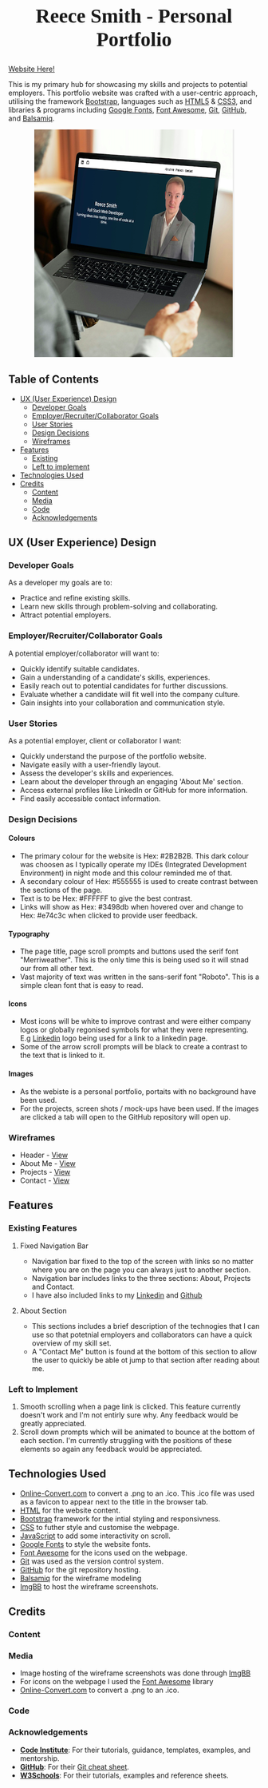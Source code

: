 <h1 align="center" style="font-size:40px; font-family:serif;">Reece Smith - Personal Portfolio</h1>

[Website Here!](https://reecesmith14.github.io/Personal-Portfolio-Website/)

This is my primary hub for showcasing my skills and projects to potential employers. This portfolio website was crafted with a user-centric approach, utilising the framework [Bootstrap](https://getbootstrap.com/), languages such as [HTML5](https://en.wikipedia.org/wiki/HTML) & [CSS3](https://en.wikipedia.org/wiki/CSS), and libraries & programs including [Google Fonts](https://fonts.google.com/), [Font Awesome](https://fontawesome.com/), [Git](https://git-scm.com/), [GitHub](https://github.com/), and [Balsamiq](https://balsamiq.com/).

<p align=center >
<img src=assets/images/mockup.jpg>
</p>

## Table of Contents

- [UX (User Experience) Design](#ux-user-experience-design)
  - [Developer Goals](#developer-goals)
  - [Employer/Recruiter/Collaborator Goals](#employerrecruitercollaborator-goals)
  - [User Stories](#user-stories)
  - [Design Decisions](#design-decisions)
  - [Wireframes](#wireframes)
- [Features](#features)
  - [Existing](#existing-features)
  - [Left to implement](#left-to-implement)
- [Technologies Used](#technologies-used)
- [Credits](#credits)
  - [Content](#content)
  - [Media](#media)
  - [Code](#code)
  - [Acknowledgements](#acknowledgements)

## UX (User Experience) Design

### Developer Goals

As a developer my goals are to:

- Practice and refine existing skills.
- Learn new skills through problem-solving and collaborating.
- Attract potential employers.

### Employer/Recruiter/Collaborator Goals

A potential employer/collaborator will want to:

- Quickly identify suitable candidates.
- Gain a understanding of a candidate's skills, experiences.
- Easily reach out to potential candidates for further discussions.
- Evaluate whether a candidate will fit well into the company culture.
- Gain insights into your collaboration and communication style.

### User Stories

As a potential employer, client or collaborator I want:

- Quickly understand the purpose of the portfolio website.
- Navigate easily with a user-friendly layout.
- Assess the developer's skills and experiences.
- Learn about the developer through an engaging 'About Me' section.
- Access external profiles like LinkedIn or GitHub for more information.
- Find easily accessible contact information.


### Design Decisions

#### Colours

- The primary colour for the website is Hex: #2B2B2B. This dark colour was choosen as I typically operate my IDEs (Integrated Development Environment) in night mode and this colour reminded me of that.
- A secondary colour of Hex: #555555 is used to create contrast between the sections of the page.
- Text is to be Hex: #FFFFFF to give the best contrast.
- Links will show as Hex: #3498db when hovered over and change to Hex: #e74c3c when clicked to provide user feedback.

#### Typography

- The page title, page scroll prompts and buttons used the serif font "Merriweather". This is the only time this is being used so it will stnad our from all other text.
- Vast majority of text was written in the sans-serif font "Roboto". This is a simple clean font that is easy to read.

#### Icons

- Most icons will be white to improve contrast and were either company logos or globally regonised symbols for what they were representing. E.g [Linkedin](https://www.linkedin.com/) logo being used for a link to a linkedin page.
- Some of the arrow scroll prompts will be black to create a contrast to the text that is linked to it.

#### Images

- As the webiste is a personal portfolio, portaits with no background have been used.
- For the projects, screen shots / mock-ups have been used. If the images are clicked a tab will open to the GitHub repository will open up.

### Wireframes

- Header - [View](https://ibb.co/Zmg3MR8)
- About Me - [View](https://ibb.co/Jsmpcqh)
- Projects - [View](https://ibb.co/mbDWR2Y)
- Contact - [View](https://ibb.co/8jbSbkJ)

## Features

### Existing Features

1. Fixed Navigation Bar

    - Navigation bar fixed to the top of the screen with links so no matter where you are on the page you can always just to another section.
    - Navigation bar includes links to the three sections: About, Projects and Contact.
    - I have also included links to my [Linkedin](https://www.linkedin.com/) and [Github](https://github.com/)

2. About Section

    - This sections includes a brief description of the technogies that I can use so that potetnial employers and collaborators can have a quick overview of my skill set.
    - A "Contact Me" button is found at the bottom of this section to allow the user to quickly be able ot jump to that section after reading about me.

### Left to Implement

1. Smooth scrolling when a page link is clicked. This feature currently doesn't work and I'm not entirly sure why. Any feedback would be greatly appreciated.
2. Scroll down prompts which will be animated to bounce at the bottom of each section. I'm currently struggling with the positions of these elements so again any feedback would be appreciated.

## Technologies Used

- [Online-Convert.com](hhttps://image.online-convert.com/convert-to-ico) to convert a .png to an .ico. This .ico file was used as a favicon to appear next to the title in the browser tab.
- [HTML](https://en.wikipedia.org/wiki/HTML) for the website content.
- [Bootstrap](https://getbootstrap.com/) framework for the intial styling and responsivness.
- [CSS](https://en.wikipedia.org/wiki/CSS) to futher style and customise the webpage.
- [JavaScript](https://en.wikipedia.org/wiki/JavaScript) to add some interactivity on scroll.
- [Google Fonts](https://fonts.google.com/) to style the website fonts.
- [Font Awesome](https://fontawesome.com/) for the icons used on the webpage.
- [Git](https://git-scm.com/) was used as the version control system.
- [GitHub](https://github.com/) for the git repository hosting.
- [Balsamiq](https://balsamiq.com/) for the wireframe modeling
- [ImgBB](https://imgbb.com/) to host the wireframe screenshots.

## Credits

### Content

### Media

- Image hosting of the wireframe screenshots was done through [ImgBB](https://imgbb.com/)
- For icons on the webpage I used the [Font Awesome](https://fontawesome.com/) library
- [Online-Convert.com](https://image.online-convert.com/convert-to-ico) to convert a .png to an .ico.

### Code

### Acknowledgements

- [**Code Institute**](https://codeinstitute.net/): For their tutorials, guidance, templates, examples, and mentorship.
- [**GitHub**](https://github.com/): For their [Git cheat sheet](https://education.github.com/git-cheat-sheet-education.pdf).
- [**W3Schools**](https://www.w3schools.com/): For their tutorials, examples and reference sheets.
